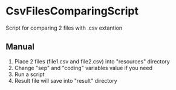 # CsvFilesComparingScript

Script for comparing 2 files with .csv extantion

## Manual
  1. Place 2 files (file1.csv and file2.csv) into "resources" directory
  2. Change "sep" and "coding" variables value if you need
  3. Run a script
  4. Result file will save into "result" directory
